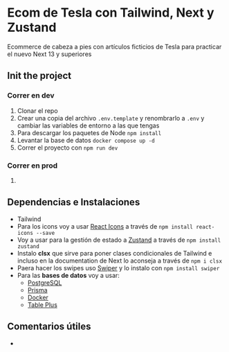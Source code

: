 # Ecom de Tesla con Tailwind, Next y Zustand

Ecommerce de cabeza a pies con artículos ficticios de Tesla para practicar el nuevo Next 13 y superiores

## Init the project

### Correr en dev

1. Clonar el repo
2. Crear una copia del archivo `.env.template` y renombrarlo a `.env` y cambiar las variables de entorno a las que tengas
3. Para descargar los paquetes de Node `npm install`
4. Levantar la base de datos `docker compose up -d`
5. Correr el proyecto con `npm run dev`

### Correr en prod

1.

## Dependencias e Instalaciones

- Tailwind
- Para los icons voy a usar [React Icons](https://react-icons.github.io/react-icons/) a través de `npm install react-icons --save`
- Voy a usar para la gestión de estado a [Zustand](https://github.com/pmndrs/zustand) a través de `npm install zustand`
- Instalo **clsx** que sirve para poner clases condicionales de Tailwind e incluso en la documentation de Next lo aconseja a través de `npm i clsx`
- Paera hacer los swipes uso [Swiper](https://swiperjs.com/get-started) y lo instalo con `npm install swiper`
- Para las **bases de datos** voy a usar:
  - [PostgreSQL](https://www.postgresql.org)
  - [Prisma](https://www.prisma.io/docs/getting-started/quickstart)
  - [Docker](https://www.docker.com)
  - [Table Plus](https://tableplus.com)

## Comentarios útiles

-

